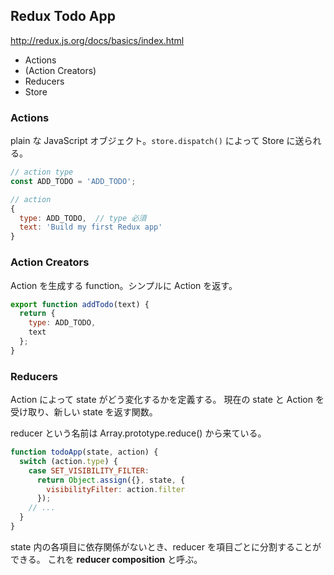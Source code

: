 Redux Todo App
--------------

http://redux.js.org/docs/basics/index.html

- Actions
- (Action Creators)
- Reducers
- Store

### Actions

plain な JavaScript オブジェクト。`store.dispatch()` によって Store に送られる。

```javascript
// action type
const ADD_TODO = 'ADD_TODO';

// action
{
  type: ADD_TODO,  // type 必須
  text: 'Build my first Redux app'
}
```

### Action Creators

Action を生成する function。シンプルに Action を返す。

```javascript
export function addTodo(text) {
  return {
    type: ADD_TODO,
    text
  };
}
```

### Reducers

Action によって state がどう変化するかを定義する。
現在の state と Action を受け取り、新しい state を返す関数。

reducer という名前は Array.prototype.reduce() から来ている。

```javascript
function todoApp(state, action) {
  switch (action.type) {
    case SET_VISIBILITY_FILTER:
      return Object.assign({}, state, {
        visibilityFilter: action.filter
      });
    // ...
  }
}
```

state 内の各項目に依存関係がないとき、reducer を項目ごとに分割することができる。
これを **reducer composition** と呼ぶ。

